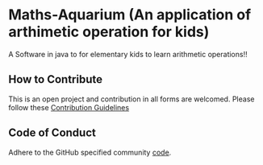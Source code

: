 # Maths-Aquarium (An application of arthimetic operation for kids)
A Software in java to for elementary kids to learn arithmetic operations!!


## How to Contribute

This is an open project and contribution in all forms are welcomed.
Please follow these [Contribution Guidelines](CONTRIBUTING.md)

## Code of Conduct

Adhere to the GitHub specified community [code](CODE_OF_CONDUCT.md).
